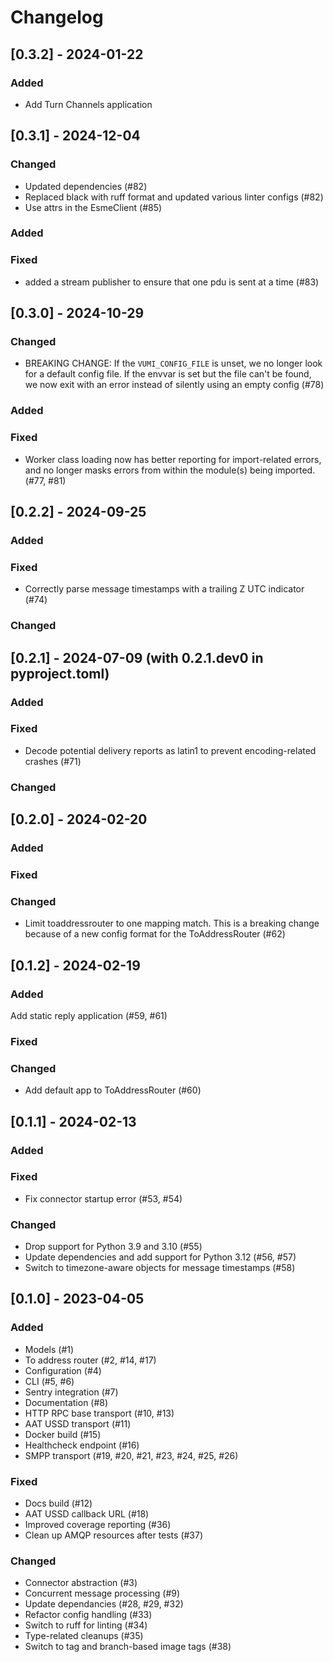 # Changelog

## [0.3.2] - 2024-01-22
### Added
- Add Turn Channels application


## [0.3.1] - 2024-12-04

### Changed
- Updated dependencies (#82)
- Replaced black with ruff format and updated various linter configs (#82)
- Use attrs in the EsmeClient  (#85)

### Added

### Fixed
- added a stream publisher to ensure that one pdu is sent at a time (#83)

## [0.3.0] - 2024-10-29

### Changed
- BREAKING CHANGE: If the `VUMI_CONFIG_FILE` is unset, we no longer look for a default config file. If the envvar is set but the file can't be found, we now exit with an error instead of silently using an empty config (#78)

### Added

### Fixed
- Worker class loading now has better reporting for import-related errors, and no longer masks errors from within the module(s) being imported. (#77, #81)

## [0.2.2] - 2024-09-25

### Added

### Fixed
- Correctly parse message timestamps with a trailing Z UTC indicator (#74)

### Changed

## [0.2.1] - 2024-07-09 (with 0.2.1.dev0 in pyproject.toml)

### Added

### Fixed
- Decode potential delivery reports as latin1 to prevent encoding-related crashes (#71)

### Changed

## [0.2.0] - 2024-02-20

### Added

### Fixed

### Changed
- Limit toaddressrouter to one mapping match. This is a breaking change because of a new config format for the ToAddressRouter (#62)

## [0.1.2] - 2024-02-19

### Added
Add static reply application (#59, #61)

### Fixed

### Changed
- Add default app to ToAddressRouter (#60)

## [0.1.1] - 2024-02-13

### Added

### Fixed
- Fix connector startup error (#53, #54)

### Changed
- Drop support for Python 3.9 and 3.10 (#55)
- Update dependencies and add support for Python 3.12 (#56, #57)
- Switch to timezone-aware objects for message timestamps (#58)

## [0.1.0] - 2023-04-05

### Added

- Models (#1)
- To address router (#2, #14, #17)
- Configuration (#4)
- CLI (#5, #6)
- Sentry integration (#7)
- Documentation (#8)
- HTTP RPC base transport (#10, #13)
- AAT USSD transport (#11)
- Docker build (#15)
- Healthcheck endpoint (#16)
- SMPP transport (#19, #20, #21, #23, #24, #25, #26)

### Fixed

- Docs build (#12)
- AAT USSD callback URL (#18)
- Improved coverage reporting (#36)
- Clean up AMQP resources after tests (#37)

### Changed

- Connector abstraction (#3)
- Concurrent message processing (#9)
- Update dependancies (#28, #29, #32)
- Refactor config handling (#33)
- Switch to ruff for linting (#34)
- Type-related cleanups (#35)
- Switch to tag and branch-based image tags (#38)
